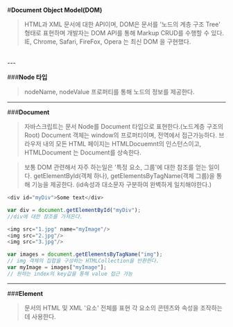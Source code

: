 #**Document Object Model(DOM)**
> HTML과 XML 문서에 대한 API이며,
> DOM은 문서를 '노드의 계층 구조 Tree' 형태로 표현하며
> 개발자는 DOM API를 통해 Markup CRUD를 수행할 수 있다.
> IE, Chrome, Safari, FireFox, Opera 는 최신 DOM 을 구현했다.
<br>
---

###**Node 타입**

> nodeName, nodeValue 프로퍼티를 통해 노드의 정보를 제공한다.


---

###**Document**

> 자바스크립트는 문서 Node를 Document 타입으로 표현한다.(노드계층 구조의 Root)
> Document 객체는 window의 프로퍼티이며, 전역에서 접근가능하다.
> 브라우저 내의 모든 HTML 페이지는 HTMLDocuemnt의 인스턴스이고,
> HTMLDocument 는 Document를 상속한다.

> 보통 DOM 관련해서 자주 하는일은 '특정 요소, 그룹'에 대한 참조를 얻는 일이다.
> getElementById(객체 하나), getElementsByTagName(객체 그룹)을 통해 기능을 제공한다.
> (id속성과 대소문자 구분하여 완벽하게 일치해야한다.)

```javascript
<div id="myDiv">Some text</div>

var div = document.getElementById("myDiv");
//div에 대한 참조를 가져온다.

<img src="1.jpg" name="myImage"/>
<img src="2.jpg"/>
<img src="3.jpg"/>

var images = document.getElementsByTagName("img");
// img 객체의 집합을 구성하는 HTMLCollection을 반환한다.
var myImage = images["myImage"];
// 원하는 index의 key값을 통해 value 접근 가능
```

---

###**Element**

> 문서의 HTML 및 XML '요소' 전체를 표현
> 각 요소의 콘텐츠와 속성을 조작하는 데 사용한다.
